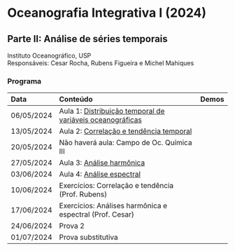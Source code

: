 # Oceanografia Integrativa I (2024)
## Parte II: Análise de séries temporais
Instituto Oceanográfico, USP</br>
Responsáveis: Cesar Rocha, Rubens Figueira e Michel Mahiques

### Programa
| Data          | Conteúdo                              | Demos |
|:--------------------------|:---------------------------------|:--------------|
|  06/05/2024   |  Aula 1: [Distribuição temporal de variáveis oceanográficas](slides/)       |           |
|  13/05/2024   |  Aula 2: [Correlação e tendência temporal](slides/)       |           |
|  20/05/2024   |  Não haverá aula: Campo de Oc. Química III       |           |
|  27/05/2024   |  Aula 3: [Análise harmônica](slides/)       |           |
|  03/06/2024   |  Aula 4: [Análise espectral](slides/)       |           |
|  10/06/2024   |  Exercícios: Correlação e tendência (Prof. Rubens)       |           |
|  17/06/2024   |  Exercícios: Análises harmônica e espectral (Prof. Cesar)      |           |
|  24/06/2024   |  Prova 2         |           |
|  01/07/2024   |  Prova substitutiva         |           |

